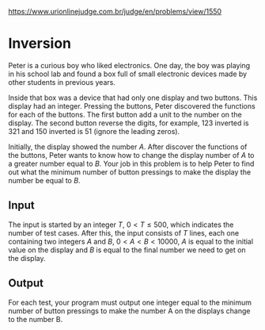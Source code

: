https://www.urionlinejudge.com.br/judge/en/problems/view/1550

# Inversion

Peter is a curious boy who liked electronics. One day, the boy was playing in
his school lab and found a box full of small electronic devices made by other
students in previous years.

Inside that box was a device that had only one display and two buttons. This
display had an integer. Pressing the buttons, Peter discovered the functions
for each of the buttons. The first button add a unit to the number on the
display. The second button reverse the digits, for example, 123 inverted is
321 and 150 inverted is 51 (ignore the leading zeros).

Initially, the display showed the number $A$. After discover the functions of
the buttons, Peter wants to know how to change the display number of $A$ to a
greater number equal to $B$. Your job in this problem is to help Peter to find
out what the minimum number of button pressings to make the display the number
be equal to $B$.

## Input

The input is started by an integer $T$, $0 < T \leq 500$, which indicates the
number of test cases. After this, the input consists of $T$ lines, each one
containing two integers $A$ and $B$, $0 < A < B < 10000$, $A$ is equal to the
initial value on the display and $B$ is equal to the final number we need to
get on the display.

## Output

For each test, your program must output one integer equal to the minimum
number of button pressings to make the number A on the displays change to the
number B.
